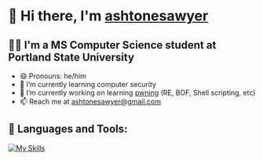 # 👋 Hi there, I'm [ashtonesawyer](https://github.com/ashtonesawyer/ashtonesawyer)
## 👨‍🎓 I'm a MS Computer Science student at Portland State University
- 😄 Pronouns: he/him
- 🌱 I’m currently learning computer security
- 🔭 I’m currently working on learning [pwning](https://github.com/ashtonesawyer/pwning) (RE, BOF, Shell scripting, etc)
- 📫 Reach me at [ashtonesawyer@gmail.com](mailto:ashtonesawyer@gmail.com)

## 🧰 Languages and Tools:
[![My Skills](https://skillicons.dev/icons?i=py,js,ts,c,cpp,postgres,visualstudio,vim,linux,unity,ableton)](https://skillicons.dev)

<!--
**ashtonesawyer/ashtonesawyer** is a ✨ _special_ ✨ repository because its `README.md` (this file) appears on your GitHub profile.

Here are some ideas to get you started:

- 🔭 I’m currently working on ...
- 🌱 I’m currently learning ...
- 👯 I’m looking to collaborate on ...
- 🤔 I’m looking for help with ...
- 💬 Ask me about ...
- 📫 How to reach me: ...
- 😄 Pronouns: ...
- ⚡ Fun fact: ...
-->
